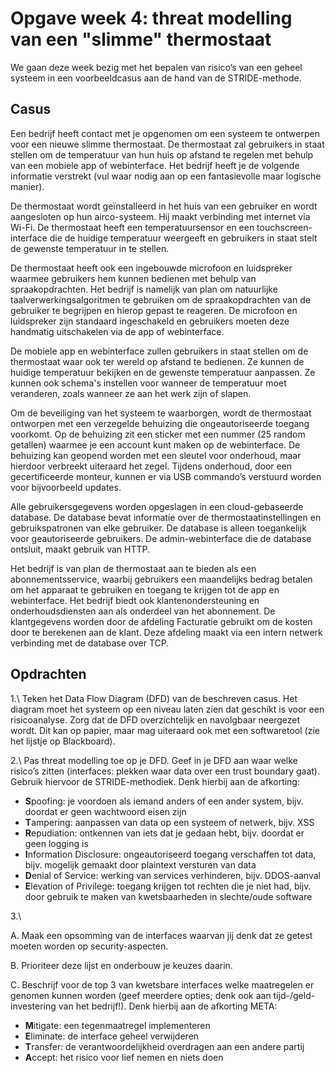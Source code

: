 # Opgave week 4: threat modelling van een "slimme" thermostaat

We gaan deze week bezig met het bepalen van risico’s van een geheel systeem in een voorbeeldcasus aan de hand van de STRIDE-methode. 

## Casus

Een bedrijf heeft contact met je opgenomen om een systeem te ontwerpen voor een nieuwe slimme thermostaat. De thermostaat zal gebruikers in staat stellen om de temperatuur van hun huis op afstand te regelen met behulp van een mobiele app of webinterface. Het bedrijf heeft je de volgende informatie verstrekt (vul waar nodig aan op een fantasievolle maar logische manier).

De thermostaat wordt geïnstalleerd in het huis van een gebruiker en wordt aangesloten op hun airco-systeem. Hij maakt verbinding met internet via Wi-Fi. De thermostaat heeft een temperatuursensor en een touchscreen-interface die de huidige temperatuur weergeeft en gebruikers in staat stelt de gewenste temperatuur in te stellen.

De thermostaat heeft ook een ingebouwde microfoon en luidspreker waarmee gebruikers hem kunnen bedienen met behulp van spraakopdrachten. Het bedrijf is namelijk van plan om natuurlijke taalverwerkingsalgoritmen te gebruiken om de spraakopdrachten van de gebruiker te begrijpen en hierop gepast te reageren. De microfoon en luidspreker zijn standaard ingeschakeld en gebruikers moeten deze handmatig uitschakelen via de app of webinterface.

De mobiele app en webinterface zullen gebruikers in staat stellen om de thermostaat waar ook ter wereld op afstand te bedienen. Ze kunnen de huidige temperatuur bekijken en de gewenste temperatuur aanpassen. Ze kunnen ook schema's instellen voor wanneer de temperatuur moet veranderen, zoals wanneer ze aan het werk zijn of slapen.

Om de beveiliging van het systeem te waarborgen, wordt de thermostaat ontworpen met een verzegelde behuizing die ongeautoriseerde toegang voorkomt. Op de behuizing zit een sticker met een nummer (25 random getallen) waarmee je een account kunt maken op de webinterface. De behuizing kan geopend worden met een sleutel voor onderhoud, maar hierdoor verbreekt uiteraard het zegel. Tijdens onderhoud, door een gecertificeerde monteur, kunnen er via USB commando’s verstuurd worden voor bijvoorbeeld updates.

Alle gebruikersgegevens worden opgeslagen in een cloud-gebaseerde database. De database bevat informatie over de thermostaatinstellingen en gebruikspatronen van elke gebruiker. De database is alleen toegankelijk voor geautoriseerde gebruikers. De admin-webinterface die de database ontsluit, maakt gebruik van HTTP.

Het bedrijf is van plan de thermostaat aan te bieden als een abonnementsservice, waarbij gebruikers een maandelijks bedrag betalen om het apparaat te gebruiken en toegang te krijgen tot de app en webinterface. Het bedrijf biedt ook klantenondersteuning en onderhoudsdiensten aan als onderdeel van het abonnement. De klantgegevens worden door de afdeling Facturatie gebruikt om de kosten door te berekenen aan de klant. Deze afdeling maakt via een intern netwerk verbinding met de database over TCP.

## Opdrachten

1.\ Teken het Data Flow Diagram (DFD) van de beschreven casus. Het diagram moet het systeem op een niveau laten zien dat geschikt is voor een risicoanalyse. Zorg dat de DFD overzichtelijk en navolgbaar neergezet wordt. Dit kan op papier, maar mag uiteraard ook met een softwaretool (zie het lijstje op Blackboard).

2.\ Pas threat modelling toe op je DFD. Geef in je DFD aan waar welke risico’s zitten (interfaces: plekken waar data over een trust boundary gaat). Gebruik hiervoor de STRIDE-methodiek. Denk hierbij aan de afkorting:

* <b>S</b>poofing: je voordoen als iemand anders of een ander system, bijv. doordat er geen wachtwoord eisen zijn
* <b>T</b>ampering: aanpassen van data op een systeem of netwerk, bijv. XSS
* <b>R</b>epudiation: ontkennen van iets dat je gedaan hebt, bijv. doordat er geen logging is
* <b>I</b>nformation Disclosure: ongeautoriseerd toegang verschaffen tot data, bijv. mogelijk gemaakt door plaintext versturen van data
* <b>D</b>enial of Service: werking van services verhinderen, bijv. DDOS-aanval
* <b>E</b>levation of Privilege: toegang krijgen tot rechten die je niet had, bijv. door gebruik te maken van kwetsbaarheden in slechte/oude software

3.\ 

A. Maak een opsomming van de interfaces waarvan jij denk dat ze getest moeten worden op security-aspecten.

B. Prioriteer deze lijst en onderbouw je keuzes daarin. 

C. Beschrijf voor de top 3 van kwetsbare interfaces welke maatregelen er genomen kunnen worden (geef meerdere opties; denk ook aan tijd-/geld-investering van het bedrijf!). Denk hierbij aan de afkorting META:

* <b>M</b>itigate: een tegenmaatregel implementeren
* <b>E</b>liminate: de interface geheel verwijderen
* <b>T</b>ransfer: de verantwoordelijkheid overdragen aan een andere partij
* <b>A</b>ccept: het risico voor lief nemen en niets doen